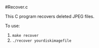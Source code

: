 #Recover.c 

This C program recovers deleted JPEG files.

To use: 
1. `make recover`
2. `./recover yourdiskimagefile`
